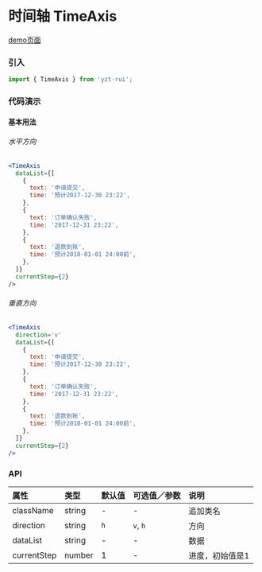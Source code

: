 # 时间轴 TimeAxis

[demo页面](https://yyb323.com/yui.mobile/#/timeaxis)

### 引入

```js
import { TimeAxis } from 'yzt-rui';
```

### 代码演示

#### 基本用法

###### 水平方向
```jsx
<TimeAxis
  dataList={[
    {
      text: '申请提交',
      time: '预计2017-12-30 23:22',
    },
    {
      text: '订单确认失败',
      time: '2017-12-31 23:22',
    },
    {
      text: '退款到账',
      time: '预计2018-01-01 24:00前',
    },
  ]}
  currentStep={2}
/>
```

###### 垂直方向
```jsx
<TimeAxis
  direction='v'
  dataList={[
    {
      text: '申请提交',
      time: '预计2017-12-30 23:22',
    },
    {
      text: '订单确认失败',
      time: '2017-12-31 23:22',
    },
    {
      text: '退款到账',
      time: '预计2018-01-01 24:00前',
    },
  ]}
  currentStep={2}
/>
```

### API

| 属性 | 类型 | 默认值 | 可选值／参数 | 说明 |
| :--- | :--- | :--- | :--- | :--- |
| className | string | - | - | 追加类名 |
| direction | string | `h` | `v`, `h` | 方向 |
| dataList | string | - | - | 数据 |
| currentStep | number | 1 | - | 进度，初始值是1 |






